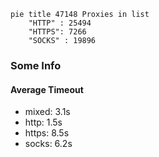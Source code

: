 
```mermaid
pie title 47148 Proxies in list
    "HTTP" : 25494
    "HTTPS": 7266
    "SOCKS" : 19896
```

### Some Info
#### Average Timeout

- mixed: 3.1s
- http: 1.5s
- https: 8.5s
- socks: 6.2s